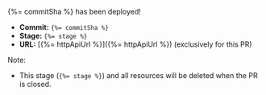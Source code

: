 {%= commitSha %} has been deployed!

- **Commit:** `{%= commitSha %}`
- **Stage:** `{%= stage %}`
- **URL:** [{%= httpApiUrl %}]({%= httpApiUrl %}) (exclusively for this PR)

Note:

- This stage (`{%= stage %}`) and all resources will be deleted when the PR is closed.
